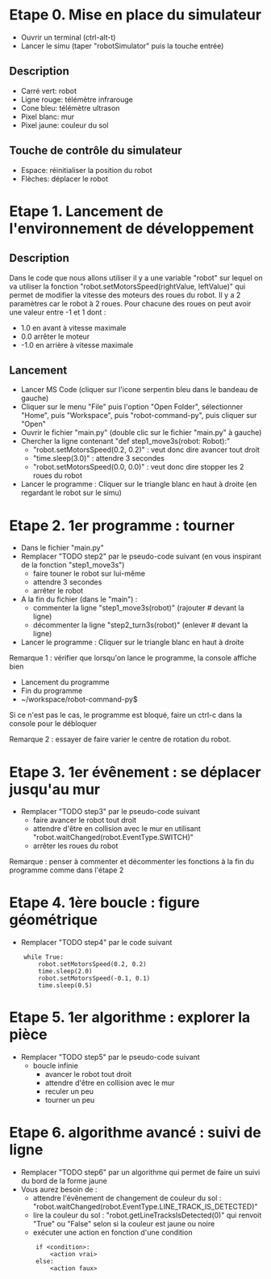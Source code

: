 


# Etape 0. Mise en place du simulateur 

- Ouvrir un terminal (ctrl-alt-t)
- Lancer le simu (taper "robotSimulator" puis la touche entrée)

## Description

- Carré vert: robot
- Ligne rouge: télémètre infrarouge
- Cone bleu: télémètre ultrason
- Pixel blanc: mur
- Pixel jaune: couleur du sol

## Touche de contrôle du simulateur

- Espace: réinitialiser la position du robot
- Flèches: déplacer le robot


# Etape 1. Lancement de l'environnement de développement 

## Description

Dans le code que nous allons utiliser il y a une variable "robot" sur lequel on va utiliser la
fonction "robot.setMotorsSpeed(rightValue, leftValue)" qui permet de modifier la vitesse des
moteurs des roues du robot. Il y a 2 paramètres car le robot à 2 roues. Pour chacune des roues on
peut avoir une valeur entre -1 et 1 dont :

- 1.0 en avant à vitesse maximale
- 0.0 arrêter le moteur
- -1.0 en arrière à vitesse maximale

## Lancement

- Lancer MS Code (cliquer sur l'icone serpentin bleu dans le bandeau de gauche)
- Cliquer sur le menu "File" puis l'option "Open Folder", sélectionner "Home", puis "Workspace", puis "robot-command-py", puis cliquer sur "Open"
- Ouvrir le fichier "main.py" (double clic sur le fichier "main.py" à gauche)
- Chercher la ligne contenant "def step1_move3s(robot: Robot):"
    - "robot.setMotorsSpeed(0.2, 0.2)" : veut donc dire avancer tout droit
    - "time.sleep(3.0)" : attendre 3 secondes
    - "robot.setMotorsSpeed(0.0, 0.0)" : veut donc dire stopper les 2 roues du robot
- Lancer le programme : Cliquer sur le triangle blanc en haut à droite (en regardant le robot sur le simu)


# Etape 2. 1er programme : tourner

- Dans le fichier "main.py"
- Remplacer "TODO step2" par le pseudo-code suivant (en vous inspirant de la fonction "step1_move3s")
    - faire touner le robot sur lui-même
    - attendre 3 secondes 
    - arrêter le robot 
- A la fin du fichier (dans le "main") :
    - commenter la ligne "step1_move3s(robot)" (rajouter # devant la ligne)
    - décommenter la ligne "step2_turn3s(robot)" (enlever # devant la ligne)
- Lancer le programme : Cliquer sur le triangle blanc en haut à droite

Remarque 1 : vérifier que lorsqu'on lance le programme, la console affiche bien

- Lancement du programme
- Fin du programme
- ~/workspace/robot-command-py$

Si ce n'est pas le cas, le programme est bloqué, faire un ctrl-c dans la console pour le débloquer

Remarque 2 : essayer de faire varier le centre de rotation du robot.


# Etape 3. 1er évênement : se déplacer jusqu'au mur

- Remplacer "TODO step3" par le pseudo-code suivant
    - faire avancer le robot tout droit
    - attendre d'être en collision avec le mur en utilisant "robot.waitChanged(robot.EventType.SWITCH)"
    - arrêter les roues du robot

Remarque : penser à commenter et décommenter les fonctions à la fin du programme comme dans l'étape 2


# Etape 4. 1ère boucle : figure géométrique

- Remplacer "TODO step4" par le code suivant
```
    while True:
        robot.setMotorsSpeed(0.2, 0.2)
        time.sleep(2.0)
        robot.setMotorsSpeed(-0.1, 0.1)
        time.sleep(0.5)
```


# Etape 5. 1er algorithme : explorer la pièce

- Remplacer "TODO step5" par le pseudo-code suivant
    - boucle infinie
        - avancer le robot tout droit
        - attendre d'être en collision avec le mur
        - reculer un peu
        - tourner un peu


# Etape 6. algorithme avancé : suivi de ligne

- Remplacer "TODO step6" par un algorithme qui permet de faire un suivi du bord de la forme jaune
- Vous aurez besoin de :
    - attendre l'évênement de changement de couleur du sol : "robot.waitChanged(robot.EventType.LINE_TRACK_IS_DETECTED)"
    - lire la couleur du sol : "robot.getLineTracksIsDetected(0)" qui renvoit "True" ou "False" selon si la couleur est jaune ou noire
    - exécuter une action en fonction d'une condition
    ```
        if <condition>:
            <action vrai>
        else:
            <action faux>
    ```
